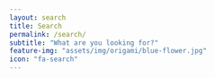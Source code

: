 ```yaml
---
layout: search
title: Search
permalink: /search/
subtitle: "What are you looking for?"
feature-img: "assets/img/origami/blue-flower.jpg"
icon: "fa-search"
---
```

